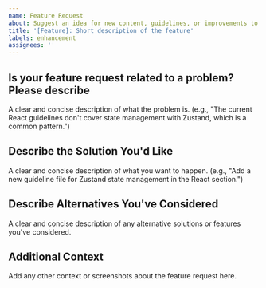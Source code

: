 ```yaml
---
name: Feature Request
about: Suggest an idea for new content, guidelines, or improvements to the kit.
title: '[Feature]: Short description of the feature'
labels: enhancement
assignees: ''
---
```


## **Is your feature request related to a problem? Please describe**

A clear and concise description of what the problem is. (e.g., "The current
React guidelines don't cover state management with Zustand, which is a common
pattern.")

## Describe the Solution You'd Like

A clear and concise description of what you want to happen. (e.g., "Add a new
guideline file for Zustand state management in the React section.")

## Describe Alternatives You've Considered

A clear and concise description of any alternative solutions or features you've
considered.

## Additional Context

Add any other context or screenshots about the feature request here.
